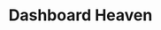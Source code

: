 ---
layout: redirect
title:  Dashboard Heaven
permalink: /dashboard-heaven/
redirect: https://dave.kinkead.com.au
---